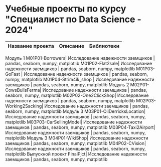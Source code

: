 # Учебные проекты по курсу "Специалист по Data Science - 2024" #
| Название проекта  | Описание | Библиотеки|
| ------------- | ------------- | ------------- |
Модуль 1
M01P01-Borrowers| Исследование надежности заемщиков | pandas, seaborn, numpy, matplotlib
M01P02-Flat2sale| Исследование надежности заемщиков | pandas, seaborn, numpy, matplotlib
M01P03-GoFast   | Исследование надежности заемщиков | pandas, seaborn, numpy, matplotlib
M01P04-Strim4ik_shop | Исследование надежности заемщиков | pandas, seaborn, numpy, matplotlib
Модуль 2
M02P01-CowsBullsFerma| Исследование надежности заемщиков | pandas, seaborn, numpy, matplotlib
M02P02-One2ClickShop| Исследование надежности заемщиков | pandas, seaborn, numpy, matplotlib
M02P03-Working2Sacking| Исследование надежности заемщиков | pandas, seaborn, numpy, matplotlib
Модуль 3
M03P01-OilDerricksLocation| Исследование надежности заемщиков | pandas, seaborn, numpy, matplotlib
M03P03-CarSellingModel| Исследование надежности заемщиков | pandas, seaborn, numpy, matplotlib
M03P04-Taxi2Airport| Исследование надежности заемщиков | pandas, seaborn, numpy, matplotlib
Модуль 3
M04P01-WikiShop| Исследование надежности заемщиков | pandas, seaborn, numpy, matplotlib
M04P02-CVision| Исследование надежности заемщиков | pandas, seaborn, numpy, matplotlib
Выпускной проект
FinalPjct| Исследование надежности заемщиков | pandas, seaborn, numpy, matplotlib

